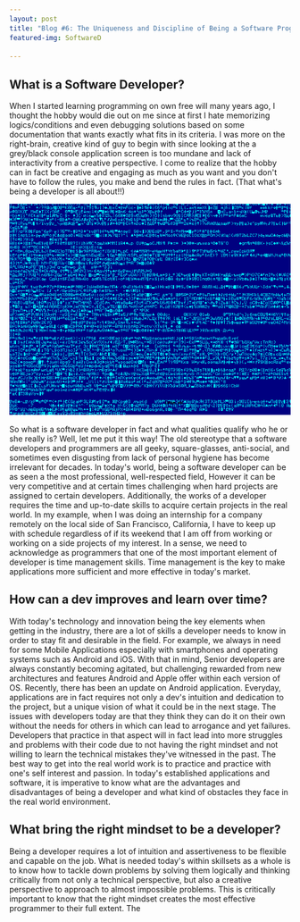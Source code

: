 ```yaml
---
layout: post
title: "Blog #6: The Uniqueness and Discipline of Being a Software Programmer"
featured-img: SoftwareD

---
```

## What is a Software Developer?

When I started learning programming on own free will many years ago, I thought the hobby would die out on me since at first I hate memorizing logics/conditions and even debugging solutions based on some documentation that wants exactly what fits in its criteria. I was more on the right-brain, creative kind of guy to begin with since looking at the a grey/black console application screen is too mundane and lack of interactivity from a creative perspective. I come to realize that the hobby can in fact be creative and engaging as much as you want and you don't have to follow the rules, you make and bend the rules in fact. (That what's being a developer is all about!!)

![image](/assets/img/Software2.gif)

So what is a software developer in fact and what qualities qualify who he or she really is? Well, let me put it this way! The old stereotype that a software developers and programmers are all geeky, square-glasses, anti-social, and sometimes even disgusting from lack of personal hygiene has become irrelevant for decades. In today's world, being a software developer can be as seen a the most professional, well-respected field, However it can be very competitive and at certain times challenging when hard projects are assigned to certain developers. Additionally, the works of a developer requires the time and up-to-date skills to acquire certain projects in the real world. In my example, when I was doing an internship for a company remotely on the local side of San Francisco, California, I have to keep up with schedule regardless of if its weekend that I am off from working or working on a side projects of my interest. In a sense, we need to acknowledge as programmers that one of the most important element of developer is time management skills. Time management is the key to make applications more sufficient and more effective in today's market.

## How can a dev improves and learn over time?

With today's technology and innovation being the key elements when getting in the industry, there are a lot of skills a developer needs to know in order to stay fit and desirable in the field. For example, we always in need for some Mobile Applications especially with smartphones and operating systems such as Android and iOS. With that in mind, Senior developers are always constantly becoming agitated, but challenging rewarded from new architectures and features Android and Apple offer within each version of OS. Recently, there has been an update on Android application. Everyday, applications are in fact requires not only a dev's intuition and dedication to the project, but a unique vision of what it could be in the next stage. The issues with developers today are that they think they can do it on their own without the needs for others in which can lead to arrogance and yet failures. Developers that practice in that aspect will in fact lead into more struggles and problems with their code due to not having the right mindset and not willing to learn the technical mistakes they've witnessed in the past. The best way
to get into the real world work is to practice and practice with one's self interest and passion. In today's established applications and software, it is imperative to know what are the advantages and disadvantages of being a developer and what kind of obstacles they face in the real world environment.

## What bring the right mindset to be a developer?

Being a developer requires a lot of intuition and assertiveness to be flexible and capable on the job. What is needed today's within skillsets as a whole is to know how to tackle down problems by solving them logically and thinking critically from not only a technical perspective, but also a creative perspective to approach to almost impossible problems. This is critically important to know that the right mindset creates the most effective programmer to their full extent. The

